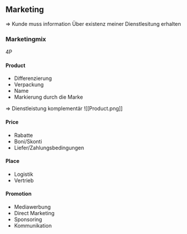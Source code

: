 ## Marketing

=> Kunde muss information Über existenz meiner Dienstlesitung erhalten

### Marketingmix
4P
#### Product
- Differenzierung
- Verpackung
- Name
- Markierung durch die Marke

=> Dienstleistung komplementär
![[Product.png]]

#### Price
- Rabatte
- Boni/Skonti
- Liefer/Zahlungsbedingungen

#### Place
- Logistik
- Vertrieb

#### Promotion
- Mediawerbung
- Direct Marketing
- Sponsoring
- Kommunikation